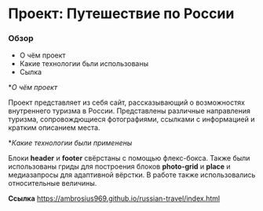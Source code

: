 # Проект: Путешествие по России

### Обзор
* О чём проект
* Какие технологии бьли использованы
* Сылка

**О чём проект*

Проект представляет из себя сайт, рассказывающий о возможностях внутреннего туризма в России. Представлены различные направления туризма, сопровождющиеся фотографиями, ссылками с информацией и кратким описанием места. 

**Какие технологии были применены*

Блоки __header__ и __footer__ свёрстаны с помощью флекс-бокса. Также были использованы гриды для построения блоков __photo-grid__ и __place__ и медиазапросы для адаптивной вёрстки. В работе также использовались относительные величины.

**Ссылка**
https://ambrosius969.github.io/russian-travel/index.html
